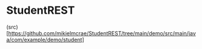 # StudentREST

(src)[https://github.com/mikielmcrae/StudentREST/tree/main/demo/src/main/java/com/example/demo/student]
